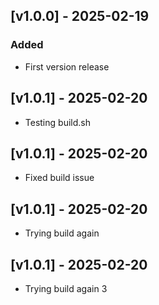## [v1.0.0] - 2025-02-19
### Added
- First version release
## [v1.0.1] - 2025-02-20
- Testing build.sh
## [v1.0.1] - 2025-02-20
- Fixed build issue

## [v1.0.1] - 2025-02-20
- Trying build again

## [v1.0.1] - 2025-02-20
- Trying build again 3
